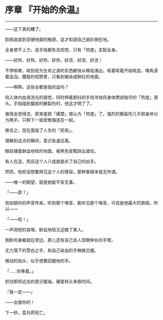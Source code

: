 # 序章 『开始的余温』

------

——这下真的糟了。

脸部品尝到坚硬地面的触感，这才知道自己是趴倒在地。

全身使不上力，连手指都失去知觉，只有「热度」支配全身。

——好热、好热、好热、好热、好烫、好烫、好烫！

不停咳嗽，咳到视为生命之源的东西都快从喉咙涌出。咳着咳着开始咳血，嘴角漾着血泡。朦胧的视野里，只看到被染成鲜红的地面。

——啊啊，这些全都是我的血吗？

陷入体内血液流光的错觉，同时伸着颤抖的手找寻快将身体燃烧殆尽的「热度」源头。手指碰到腹部的撕裂伤时，他这才明了了。

难怪会觉得烫，原来是把「痛楚」错认为「热度」了。强烈的撕裂伤几乎把身体分为两半，只剩下一层皮勉强连在一起。

换言之，现在面临了人生的「死局」。

理解到这点的瞬间，意识急速远离。

眼前铺着鲜血地毯的地面，被黑色皮靴踩出波纹。

有人在这，而且这个人八成就是杀了自己的凶手。

然而，他却没想要拜见这个人的尊容。那种事根本就无所谓。

——唯一的期望，就是她能平安无事。

「——昴？」

宛如银铃的声音传来。听到那个嗓音，能听见那个嗓音，可说是他最大的救赎。所以——

「——呃！」

一声简短的哀嚎，鲜血地毯又迎接了某人。

倒卧的身躯就在旁边，那儿还有自己丢人现眼伸长的手臂。

无力落下的雪白之手，和自己染血的手微微交握。

微动的指头，似乎想要回握他的手。

「……你等着。」

抓住即将远去的意识尾端，硬是转头争取时间。

「我一定——」

——会救你的！

下一秒，菜月昴死亡。